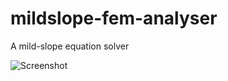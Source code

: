 # mildslope-fem-analyser
A mild-slope equation solver

![Screenshot](https://raw.githubusercontent.com/ssrb/mildslope-fem-analyser/master/lyttelton_data/lyttelton.gif)
